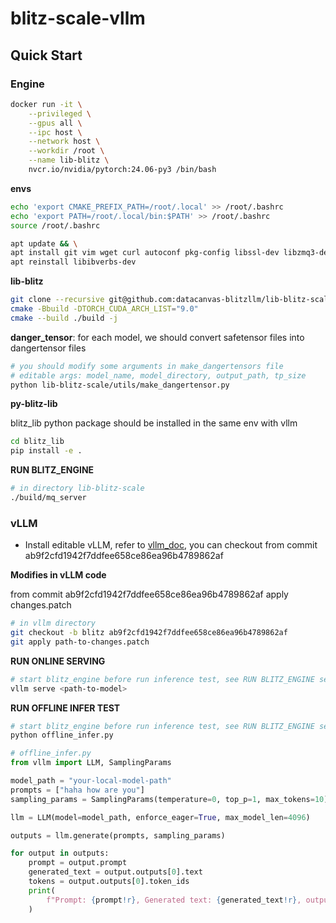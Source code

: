 # blitz-scale-vllm

## Quick Start

### Engine

```bash
docker run -it \
    --privileged \
    --gpus all \
    --ipc host \
    --network host \
    --workdir /root \
    --name lib-blitz \
    nvcr.io/nvidia/pytorch:24.06-py3 /bin/bash
```

**envs**

```bash
echo 'export CMAKE_PREFIX_PATH=/root/.local' >> /root/.bashrc
echo 'export PATH=/root/.local/bin:$PATH' >> /root/.bashrc
source /root/.bashrc

apt update && \
apt install git vim wget curl autoconf pkg-config libssl-dev libzmq3-dev -y && \
apt reinstall libibverbs-dev
```

**lib-blitz**

```bash
git clone --recursive git@github.com:datacanvas-blitzllm/lib-blitz-scale.git
cmake -Bbuild -DTORCH_CUDA_ARCH_LIST="9.0"
cmake --build ./build -j
```

**danger_tensor**: for each model, we should convert safetensor files into dangertensor files

```bash
# you should modify some arguments in make_dangertensors file
# editable args: model_name, model_directory, output_path, tp_size
python lib-blitz-scale/utils/make_dangertensor.py
```

**py-blitz-lib**

blitz_lib python package should be installed in the same env with vllm

```bash
cd blitz_lib
pip install -e .
```

**RUN BLITZ_ENGINE**
```bash
# in directory lib-blitz-scale
./build/mq_server
```

### vLLM

- Install editable vLLM, refer to [vllm_doc](https://docs.vllm.ai/en/v0.9.2/getting_started/installation/gpu.html#build-wheel-from-source), you can checkout from commit ab9f2cfd1942f7ddfee658ce86ea96b4789862af


**Modifies in vLLM code**

from commit ab9f2cfd1942f7ddfee658ce86ea96b4789862af apply changes.patch

```bash
# in vllm directory
git checkout -b blitz ab9f2cfd1942f7ddfee658ce86ea96b4789862af
git apply path-to-changes.patch
```

**RUN ONLINE SERVING**

```bash
# start blitz_engine before run inference test, see RUN BLITZ_ENGINE section
vllm serve <path-to-model>
```

**RUN OFFLINE INFER TEST**

```bash
# start blitz_engine before run inference test, see RUN BLITZ_ENGINE section
python offline_infer.py
```

```python
# offline_infer.py
from vllm import LLM, SamplingParams

model_path = "your-local-model-path"
prompts = ["haha how are you"]
sampling_params = SamplingParams(temperature=0, top_p=1, max_tokens=10)

llm = LLM(model=model_path, enforce_eager=True, max_model_len=4096)

outputs = llm.generate(prompts, sampling_params)

for output in outputs:
    prompt = output.prompt
    generated_text = output.outputs[0].text
    tokens = output.outputs[0].token_ids
    print(
        f"Prompt: {prompt!r}, Generated text: {generated_text!r}, output tokens: {tokens}"
    )
```